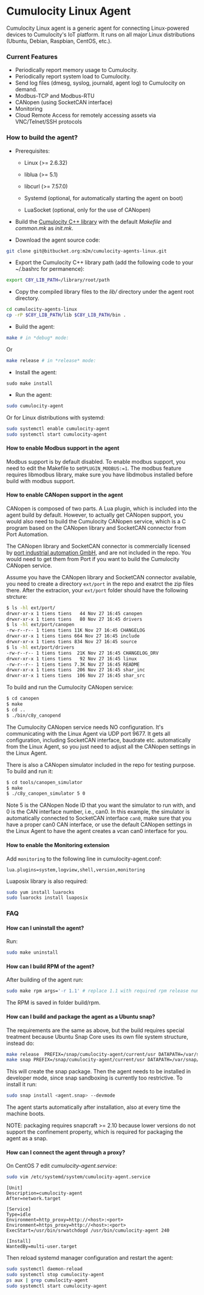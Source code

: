 # Cumulocity Linux Agent #

Cumulocity Linux agent is a generic agent for connecting Linux-powered devices to Cumulocity's IoT platform. It runs on all major Linux distributions (Ubuntu, Debian, Raspbian, CentOS, etc.).

### Current Features ###

* Periodically report memory usage to Cumulocity.
* Periodically report system load to Cumulocity.
* Send log files (dmesg, syslog, journald, agent log) to Cumulocity on demand.
* Modbus-TCP and Modbus-RTU
* CANopen (using SocketCAN interface)
* Monitoring
* Cloud Remote Access for remotely accessing assets via VNC/Telnet/SSH protocols

### How to build the agent? ###

* Prerequisites:
    - Linux (>= 2.6.32)

    - liblua (>= 5.1)

    - libcurl (>= 7.57.0)

    - Systemd (optional, for automatically starting the agent on boot)

    - LuaSocket (optional, only for the use of CANopen)

* Build the [Cumulocity C++ library](https://bitbucket.org/m2m/cumulocity-sdk-c) with the default *Makefile* and *common.mk* as *init.mk*.
* Download the agent source code:

```bash
git clone git@bitbucket.org:m2m/cumulocity-agents-linux.git

```

* Export the Cumulocity C++ library path (add the following code to your ~/.bashrc for permanence):

```bash
export C8Y_LIB_PATH=/library/root/path
```
* Copy the compiled library files to the *lib/* directory under the agent root directory.

```bash
cd cumulocity-agents-linux
cp -rP $C8Y_LIB_PATH/lib $C8Y_LIB_PATH/bin .
```

* Build the agent:
```bash
make # in *debug* mode:
```

Or

```bash
make release # in *release* mode:
```

* Install the agent:
```
sudo make install
```

* Run the agent:

```bash
sudo cumulocity-agent
```

Or for Linux distributions with systemd:

```bash
sudo systemctl enable cumulocity-agent
sudo systemctl start cumulocity-agent
```

#### How to enable Modbus support in the agent ####
Modbus support is by default disabled. To enable modbus support, you need to edit the Makefile to set`PLUGIN_MODBUS:=1`.
The modbus feature requires libmodbus library, make sure you have libdmobus installed before build with modbus support.

#### How to enable CANopen support in the agent ####
CANopen is composed of two parts. A Lua plugin, which is included into the agent build by default. However, to actually
get CANopen support, you would also need to build the Cumulocity CANopen service, which is a C program based on the
CANopen library and SocketCAN connector from Port Automation.

The CANopen library and SocketCAN connector is commercially licensed by [port industrial automation GmbH](https://www.port.de/en/products/canopen/software.html), and are not included in the repo. You
would need to get them from Port if you want to build the Cumulocity CANopen service.

Assume you have the CANopen library and SocketCAN connector available, you need to create a directory `ext/port` in the
repo and exatrct the zip files there. After the extracion, your `ext/port` folder should have the following strcture:

```bash
$ ls -hl ext/port/
drwxr-xr-x 1 tiens tiens   44 Nov 27 16:45 canopen
drwxr-xr-x 1 tiens tiens   80 Nov 27 16:45 drivers
$ ls -hl ext/port/canopen
-rw-r--r-- 1 tiens tiens 11K Nov 27 16:45 CHANGELOG
drwxr-xr-x 1 tiens tiens 664 Nov 27 16:45 include
drwxr-xr-x 1 tiens tiens 834 Nov 27 16:45 source
$ ls -hl ext/port/drivers
-rw-r--r-- 1 tiens tiens  21K Nov 27 16:45 CHANGELOG_DRV
drwxr-xr-x 1 tiens tiens   92 Nov 27 16:45 linux
-rw-r--r-- 1 tiens tiens 7.3K Nov 27 16:45 README
drwxr-xr-x 1 tiens tiens  206 Nov 27 16:45 shar_inc
drwxr-xr-x 1 tiens tiens  106 Nov 27 16:45 shar_src
```

To build and run the Cumulocity CANopen service:

```bash
$ cd canopen
$ make
$ cd ..
$ ./bin/c8y_canopend
```

The Cumulocity CANopen service needs NO configuration. It's communicating with the Linux Agent via UDP port 9677. It
gets all configuration, including SocketCAN interface, baudrate etc. automatically from the Linux Agent, so you just
need to adjust all the CANopen settings in the Linux Agent.

There is also a CANopen simulator included in the repo for testing purpose. To build and run it:

```bash
$ cd tools/canopen_simulator
$ make
$ ./c8y_canopen_simulator 5 0
```

Note 5 is the CANopen Node ID that you want the simulator to run with, and 0 is the CAN interface number, i.e., can0.
In this example, the simulator is automatically connected to SocketCAN interface `can0`,
make sure that you have a proper can0 CAN interface, or use the default CANopen settings
in the Linux Agent to have the agent creates a vcan can0 interface for you.

#### How to enable the Monitoring extension ####

Add `monitoring` to the following line in cumulocity-agent.conf:
```
lua.plugins=system,logview,shell,version,monitoring
```
Luaposix library is also required:

```bash
sudo yum install luarocks
sudo luarocks install luaposix
```


### FAQ ###

#### How can I uninstall the agent? ####

Run:

```bash
sudo make uninstall
```

#### How can I build RPM of the agent? ####

After building of the agent run:

```bash
sudo make rpm args='-r 1.1' # replace 1.1 with required rpm release number
```
The RPM is saved in folder build/rpm.

#### How can I build and package the agent as a Ubuntu snap? ####

  The requirements are the same as above, but the build requires special treatment because Ubuntu Snap Core uses its
  own file system structure, instead do:

```bash
make release  PREFIX=/snap/cumulocity-agent/current/usr DATAPATH=/var/snap/cumulocity-agent/common
make snap PREFIX=/snap/cumulocity-agent/current/usr DATAPATH=/var/snap/cumulocity-agent/common
```

This will create the snap package. Then the agent needs to be installed in developer mode, since snap sandboxing is
currently too restrictive. To install it run:

```bash
sudo snap install <agent.snap> --devmode
```

The agent starts automatically after installation, also at every time the machine boots.

NOTE: packaging requires snapcraft >= 2.10 because lower versions do not support the confinement property, which is
required for packaging the agent as a snap.

#### How can I connect the agent through a proxy? ####

On CentOS 7 edit _cumulocity-agent.service_:

```bash
sudo vim /etc/systemd/system/cumulocity-agent.service
```
```
[Unit]
Description=cumulocity-agent
After=network.target

[Service]
Type=idle
Environment=http_proxy=http://<host>:<port>
Environment=https_proxy=http://<host>:<port>
ExecStart=/usr/bin/srwatchdogd /usr/bin/cumulocity-agent 240

[Install]
WantedBy=multi-user.target
```
Then reload systemd manager configuration and restart the agent:
```bash
sudo systemctl daemon-reload
sudo systemctl stop cumulocity-agent
ps aux | grep cumulocity-agent
sudo systemctl start cumulocity-agent
```
